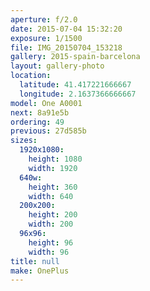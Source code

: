 ```yaml
---
aperture: f/2.0
date: 2015-07-04 15:32:20
exposure: 1/1500
file: IMG_20150704_153218
gallery: 2015-spain-barcelona
layout: gallery-photo
location:
  latitude: 41.417221666667
  longitude: 2.1637366666667
model: One A0001
next: 8a91e5b
ordering: 49
previous: 27d585b
sizes:
  1920x1080:
    height: 1080
    width: 1920
  640w:
    height: 360
    width: 640
  200x200:
    height: 200
    width: 200
  96x96:
    height: 96
    width: 96
title: null
make: OnePlus
---
```

